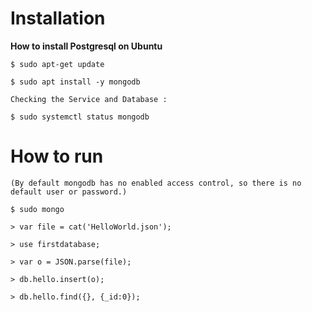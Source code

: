 
# Installation 


**How to install Postgresql on Ubuntu**

```
$ sudo apt-get update

$ sudo apt install -y mongodb

Checking the Service and Database :

$ sudo systemctl status mongodb
```



# How to run 

```
(By default mongodb has no enabled access control, so there is no default user or password.)

$ sudo mongo

> var file = cat('HelloWorld.json');  

> use firstdatabase;                     

> var o = JSON.parse(file);         

> db.hello.insert(o);                

> db.hello.find({}, {_id:0});
```
